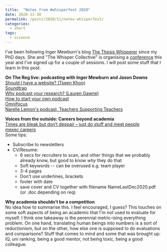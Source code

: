 ```yaml
---
title:  "Notes from #whisperfest 2020"
date: 2020-11-30
permalink: /posts/2020/11/notes-whisperfest/
categories: 
  - short
tags:
  - science 
---
```

I've been following Inger Mewburn's blog [The Thesis Whisperer](https://thesiswhisperer.com/) since my PhD days. She and "The Whisper Collective" is organising a [conference](https://thesiswhisperer.com/2020/11/04/whisperfest-2020/) this year and I've signed up for a couple of sessions. I will post some stuff that I learn in this post.
 
**On The Reg live: podcasting with Inger Mewburn and Jason Downs**   
[Should I have a website? (Tseen Khoo)](http://redalert.blogs.latrobe.edu.au/2017/07/should-i-have-website-tseen-khoo.html)  
[Soundtrap](https://www.soundtrap.com/edu/)  
[Why podcast your research? (Lauren Gawne)](http://redalert.blogs.latrobe.edu.au/2018/04/why-podcast-your-research-lauren-gawne.html)  
[How to start your own podcast](https://www.dsquintana.blog/podcast-guide/)  
[Omnifocus](https://www.omnigroup.com/omnifocus/)  
[Narelle Lemon's podcast, Teachers Supporting Teachers](http://www.exploreandcreateco.com/teachers-supporting-teachers-podcast)  
  
**Voices from the outside: Careers beyond academia**  
[Times are bleak but don’t despair – just do stuff and meet people ](https://researchwhisperer.org/2020/11/24/times-are-bleak-but-dont-despair-just-do-stuff-and-meet-people/)  
[mexec careers](https://www.mexec.com/)  
Some tips:
- Subscribe to newsletters
- CV/Resume: 
    - 6 secs for recruiters to scan, and other things that we probably already know, but good to know _why_ they do that
    - Soft keywords -- can be overused e.g. team player
    - 3-4 pages
    - Don't use underlines, brackets
    - footer with date
    - save cover and CV together with filename NameLastDec2020.pdf (or .doc depending on req)
  
**Why academia shouldn’t be a competition**  
No idea how to summarise this. I feel encouraged, I guess? This touches on some soft aspects of being an academic that I'm not used to evaluate for myself. I think one takeaway is the perennial metric-ising everything problem. On one hand, translating human beings into numbers is a sort of reductionism, but on the other, how else one is supposed to do evaluations and comparisons? Stuff that comes to mind and some that was brought up: IQ, uni ranking, being a good mentor, not being toxic, being a good colleague. 
